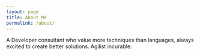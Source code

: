 ```yaml
---
layout: page
title: About Me
permalink: /about/
---
```


A Developer consultant who value more techniques than languages, always excited to create better solutions. Agilist incurable.

